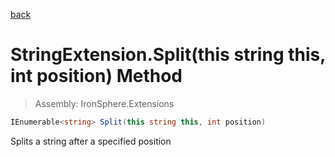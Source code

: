 ﻿

[back](/IronSphere.Extensions/types/StringExtension)

# StringExtension.Split(this string this, int position) Method

> Assembly: IronSphere.Extensions

```csharp
IEnumerable<string> Split(this string this, int position)
```

Splits a string after a specified position

 